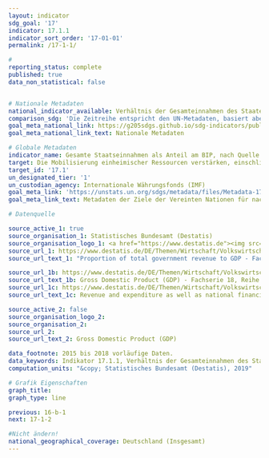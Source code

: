 ```yaml
---
layout: indicator
sdg_goal: '17'
indicator: 17.1.1
indicator_sort_order: '17-01-01'
permalink: /17-1-1/

#
reporting_status: complete
published: true
data_non_statistical: false


# Nationale Metadaten
national_indicator_available: Verhältnis der Gesamteinnahmen des Staates zum BIP
comparison_sdg: 'Die Zeitreihe entspricht den UN-Metadaten, basiert aber auf dem Europäischen System Volkswirtschaftlicher Gesamtrechnungen (ESVG 2010) und nicht auf dem "Government Finance Statistics Manual 2014".'
goal_meta_national_link: https://g205sdgs.github.io/sdg-indicators/public/MetaDe/17.1.1.pdf
goal_meta_national_link_text: Nationale Metadaten

# Globale Metadaten
indicator_name: Gesamte Staatseinnahmen als Anteil am BIP, nach Quelle
target: Die Mobilisierung einheimischer Ressourcen verstärken, einschließlich durch internationale Unterstützung für die Entwicklungsländer, um die nationalen Kapazitäten zur Erhebung von Steuern und anderen Abgaben zu verbessern
target_id: '17.1'
un_designated_tier: '1'
un_custodian_agency: Internationale Währungsfonds (IMF)
goal_meta_link: 'https://unstats.un.org/sdgs/metadata/files/Metadata-17-01-01.pdf'
goal_meta_link_text: Metadaten der Ziele der Vereinten Nationen für nachhaltige Entwicklung

# Datenquelle

source_active_1: true
source_organisation_1: Statistisches Bundesamt (Destatis)
source_organisation_logo_1: <a href="https://www.destatis.de"><img src="https://g205sdgs.github.io/sdg-indicators/public/logos/destatis.png" alt="Logo Destatis" /></a>
source_url_1: https://www.destatis.de/DE/Themen/Wirtschaft/Volkswirtschaftliche-Gesamtrechnungen-Inlandsprodukt/_inhalt.html
source_url_text_1: "Proportion of total government revenue to GDP - Fachserie 18, Reihe 1.4 – 2017, Tabelle 2.1.12"

source_url_1b: https://www.destatis.de/DE/Themen/Wirtschaft/Volkswirtschaftliche-Gesamtrechnungen-Inlandsprodukt/_inhalt.html
source_url_text_1b: Gross Domestic Product (GDP) - Fachserie 18, Reihe 1.4 – 2017
source_url_1c: https://www.destatis.de/DE/Themen/Wirtschaft/Volkswirtschaftliche-Gesamtrechnungen-Inlandsprodukt/_inhalt.html
source_url_text_1c: Revenue and expenditure as well as national financial balance - Fachserie 18, Reihe 1.4 – 2017

source_active_2: false
source_organisation_logo_2:
source_organisation_2:
source_url_2:
source_url_text_2: Gross Domestic Product (GDP)

data_footnote: 2015 bis 2018 vorläufige Daten.
data_keywords: Indikator 17.1.1, Verhältnis der Gesamteinnahmen des Staates zum BIP, Internationale Währungsfonds (IMF)
computation_units: "&copy; Statistisches Bundesamt (Destatis), 2019"

# Grafik Eigenschaften
graph_title:
graph_type: line

previous: 16-b-1
next: 17-1-2

#Nicht ändern!
national_geographical_coverage: Deutschland (Insgesamt)
---
```

